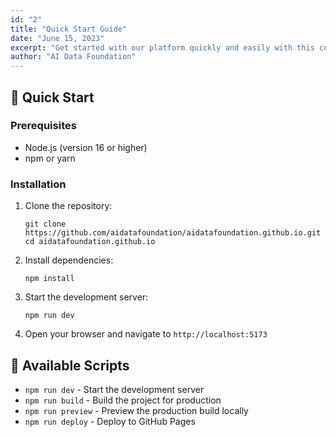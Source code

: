 ```yaml
---
id: "2"
title: "Quick Start Guide"
date: "June 15, 2023"
excerpt: "Get started with our platform quickly and easily with this comprehensive guide."
author: "AI Data Foundation"
---
```


## 🚀 Quick Start

### Prerequisites

- Node.js (version 16 or higher)
- npm or yarn

### Installation

1. Clone the repository:
   ```
   git clone https://github.com/aidatafoundation/aidatafoundation.github.io.git
   cd aidatafoundation.github.io
   ```

2. Install dependencies:
   ```
   npm install
   ```

3. Start the development server:
   ```
   npm run dev
   ```

4. Open your browser and navigate to `http://localhost:5173`

## 🔧 Available Scripts

- `npm run dev` - Start the development server
- `npm run build` - Build the project for production
- `npm run preview` - Preview the production build locally
- `npm run deploy` - Deploy to GitHub Pages 